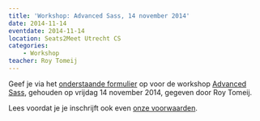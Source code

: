 ```yaml
---
title: 'Workshop: Advanced Sass, 14 november 2014'
date: 2014-11-14
eventdate: 2014-11-14
location: Seats2Meet Utrecht CS
categories:
    - Workshop
teacher: Roy Tomeij
---
```


Geef je via het [onderstaande formulier](#formulier-1) op voor de workshop [Advanced Sass](/workshops/advanced-sass-roy-tomeij), gehouden op vrijdag 14 november 2014, gegeven door Roy Tomeij.

Lees voordat je je inschrijft ook even [onze voorwaarden](/workshops/voor-deelnemers).
